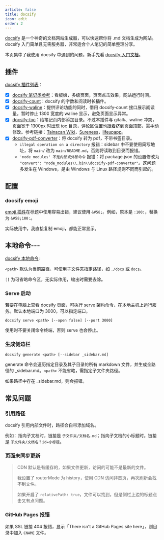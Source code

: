 ```yaml
---
article: false
title: docsify
icon: edit
order: 2
---
```


[docsify](https://docsify.js.org/#/zh-cn/) 是一个神奇的文档网站生成器，可以快速帮你将 .md 文档生成为网站。docsify 入门简单且无需服务器，非常适合个人笔记的简单整理分享。

本页集中了我使用 docsify 中遇到的问题，新手先看 [docsify 入门文档](https://docsify.js.org/#/zh-cn/)。

## 插件

[docsify 插件列表](https://github.com/docsifyjs/awesome-docsify#plugins)：

- [x] [docsify 笔记类参考](https://notebook.js.org/#/README)：看板娘，多级页面，页面点击效果，网站运行时间。
- [x] [docsify-count](https://github.com/827652549/docsify-count)：docsify 的字数和阅读时长插件。
- [x] [docsify-waline](https://github.com/cxcn/docsify-waline/blob/main/README.zh-CN.md)：提供评论功能的同时，借用 docsify-count 接口展示阅读量。暂时停止 1300 宽度的 waline 显示，避免页面显示异常。
- [x] [docsify-toc](https://github.com/mrpotatoes/docsify-toc)：给笔记页内部添加目录。不过本插件与 gitalk、waline 冲突，页面宽于 1300px 时出现 toc 目录，评论区位置也跟着挤到页面顶部，需手动修改。参考链接：[Tainacan Wiki](https://tainacan.github.io/tainacan-wiki/#/general-concepts)，[Sureness](https://github.com/dromara/sureness/blob/master/docs/index.html)，[lifeupapp](https://wiki.lifeupapp.fun/zh-cn/#/features/174)。
- [x] [docsify-pdf-converter](https://github.com/meff34/docsify-to-pdf-converter)：将 docsify 转为 pdf，不带书签目录。
  - `illegal operation on a directory` 报错：sidebar 中不要使用简写地址，将 `main/` 改为 `main/README.md`，否则将读取到目录而报错。
  - `'node_modules' 不是内部或外部命令` 报错：将 package.json 的设置修改为 `"convert": "node_modules\\.bin\\docsify-pdf-converter"`。这问题多发生在 Windows，是由 Windows 与 Linux 路径规则不同而引起的。

## 配置

### docsify emoji

[emoji 插件](https://docsify.js.org/#/zh-cn/plugins?id=emoji)在标题中使用容易出错，建议使用 `&#58;`。例如，原本是 `:100:`，替换为 `&#58;100:`。

实际使用中，我直接复制 emoji，都能正常显示。

## 本地命令---

[docsify 本地命令](https://github.com/docsifyjs/docsify-cli):

`<path>` 默认为当前路径，可使用子文件夹指定路径，如 `./docs` 或 `docs`。

`[]` 为可省略命令区，无实际作用，输出时需要去除。

### Serve 启动

若要在电脑上查看 docsify 页面，可执行 serve 架构命令，在本地主机上运行服务。默认本地端口为 3000，可以指定端口。

```shell
docsify serve <path> [--open false] [--port 3000]
```

使用时不要关闭命令终端，否则 serve 也会停止。

### 生成侧边栏

```shell
docsify generate <path> [--sidebar _sidebar.md]
```

generate 命令会遍历指定目录及其子目录的所有 markdown 文件，并生成全路径的 \_sidebar.md。`<path>` 不能省略，需指定子文件夹路径。

如果路径中存在 \_sidebar.md，则会报错。

## 常见问题

### 引用路径

docsify 引用内部文件时，路径会自带添加域名。

例如：指向子文档时，链接是 `子文件夹/文档名.md`；指向子文档的小标题时，链接是 `子文件夹/文档名？id=小标题`。

### 页面未同步更新

> CDN 默认是有缓存的，如果文件更新，访问的可能不是最新的文件。
>
> 我设置了 routerMode 为 history，使用 CDN 访问非首页，再次刷新会找不到文件。
>
> 如果开启了 `relativePath: true`，文件可以找到，但是侧栏上边的标题点击又有点问题。

### GitHub Pages 报错

如果 SSL 链接 404 报错，显示「There isn't a GitHub Pages site here」，则目录中加入 `CNAME` 文件。
